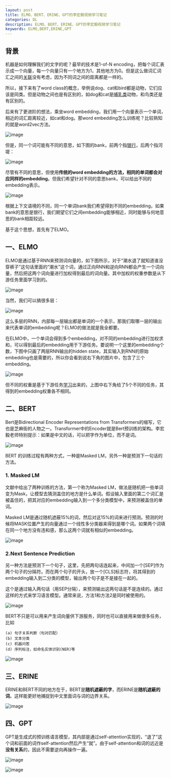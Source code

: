 ```yaml
---
layout: post
title: ELMO、BERT、ERINE、GPT的李宏毅视频学习笔记
categories: DL
description: ELMO、BERT、ERINE、GPT的李宏毅视频学习笔记
keywords: ELMO,BERT,ERINE,GPT
---
```

## 背景

机器是如何理解我们的文字的呢？最早的技术是1-of-N encoding，把每个词汇表示成一个向量，每一个向量只有一个地方为1，其他地方为0。但是这么做词汇词汇之间的<u>关联</u>没有考虑，因为不同词之间的距离都是一样的。

所以，接下来有了word class的概念，举例说dog、cat和bird都是动物，它们应该是同类。但是动物之间也是有区别的，如dog和cat是<u>哺乳类</u>动物，和鸟类还是有区别的。

后来有了更进阶的想法，乘坐word embedding，我们用一个向量表示一个单词，相近的词汇距离较近，如cat和dog。那word embedding怎么训练呢？比较熟知的就是word2vec方法。

![image](https://raw.githubusercontent.com/EchizenMike/echizenmike.github.io/master/images/ml/dl/ELMO_04.png)

但是，同一个词可能有不同的意思，如下图的bank，前两个指<u>银行</u>，后两个指河堤：

![image](https://raw.githubusercontent.com/EchizenMike/echizenmike.github.io/master/images/ml/dl/ELMO_05.png)

尽管有不同的意思，但使用**传统的word embedding的方法，相同的单词都会对应同样的embedding**。但我们希望针对不同的意思bank，可以给出不同的embedding表示。

![image](https://raw.githubusercontent.com/EchizenMike/echizenmike.github.io/master/images/ml/dl/ELMO_06.png)

根据上下文语境的不同，同一个单词bank我们希望得到不同的embedding，如果bank的意思是银行，我们期望它们之间embedding能够相近，同时能够与何地意思的bank相距较远。

基于这个思想，首先有了ELMO。
## 一、ELMO

ELMO是通过基于RNN来预测词向量的，如下图所示，对于“潮水退了就知道谁没穿裤子”这句话里面的“潮水”这个词，通过正向RNN和逆向RNN都会产生一个词向量，然后把这两个词向量进行加权得到最后的词向量。其中加权的权重参数是从下游任务里面学习到的。

![image](https://raw.githubusercontent.com/EchizenMike/echizenmike.github.io/master/images/ml/dl/ELMO_01.png)

当然，我们可以搞很多层：

![image](https://raw.githubusercontent.com/EchizenMike/echizenmike.github.io/master/images/ml/dl/ELMO_07.png)

这么多层的RNN，内部每一层输出都是单词的一个表示，那我们取哪一层的输出来代表单词的embedding呢？ELMO的做法就是我全都要。

在ELMO中，一个单词会得到多个embedding，对不同的embedding进行加权求和，可以得到最后的embedding用于下游任务。要说明一个这里的embedding个数，下图中只画了两层RNN输出的hidden state，其实输入到RNN的原始embedding也是需要的，所以你会看到说右下角的图片中，包含了三个embedding。

![image](https://raw.githubusercontent.com/EchizenMike/echizenmike.github.io/master/images/ml/dl/ELMO_02.png)

但不同的权重是基于下游任务<u>学习</u>出来的，上图中右下角给了5个不同的任务，其得到的embedding权重各不相同。

## 二、BERT

Bert是Bidirectional Encoder Representations from Transformers的缩写，它也是芝麻街的人物之一。Transformer中的Encoder就是Bert预训练的架构。李宏毅老师特别提示：如果是中文的话，可以把字作为单位，而不是词。

![image](https://raw.githubusercontent.com/EchizenMike/echizenmike.github.io/master/images/ml/dl/ELMO_08.png)


BERT 的训练过程有两种方式，一种是Masked LM，另外一种是预测下一句话的方法。

### 1. Masked LM

文献中给出了两种训练的方法，第一个称为Masked LM，做法是随机把一些单词变为Mask，让模型去猜测盖住的地方是什么单词。假设输入里面的第二个词汇是被盖住的，把其对应的embedding输入到一个多分类模型中，来预测被盖住的单词。

Masked LM是通过随机遮蔽15%的词，然后对这15%的词来进行预测。预测的时候将MASK位置产生的向量通过一个线性多分类器来得到是哪个词。如果两个词填在同一个地方没有违和感，那么这两个词就有相似的embedding。

![image](https://raw.githubusercontent.com/EchizenMike/echizenmike.github.io/master/images/ml/dl/BERT_01.png)

### 2.Next Sentence Prediction

另一种方法是预测下一个句子，这里，先把两句话连起来，中间加一个[SEP]作为两个句子的分隔符。而在两个句子的开头，放一个[CLS]标志符，将其得到的embedding输入到二分类的模型，输出两个句子是不是接在一起的。

这个是通过输入两句话（用SEP分隔），来预测输出这两句话是不是连续的。通过这样的方式来学习语言模型。通常来说，方法1和方法2是同时被使用的。

![image](https://raw.githubusercontent.com/EchizenMike/echizenmike.github.io/master/images/ml/dl/BERT_02.png)

BERT不只是可以用来产生词向量供下游服务，同时也可以直接用来做很多任务，比如

```
(a) 句子关系判断（句对匹配）
(b) 文本分类
(c) 机器问答
(d) 序列标注，如命名实体识别(NER)等
```

![image](https://raw.githubusercontent.com/EchizenMike/echizenmike.github.io/master/images/ml/dl/BERT_03.png)

## 三、ERINE

ERINE和BERT不同的地方在于，BERT是**随机遮蔽的字**，而ERINE是**随机遮蔽的词**。这样能更好地捕捉到中文里面词与词的边界关系。

![image](https://raw.githubusercontent.com/EchizenMike/echizenmike.github.io/master/images/ml/dl/ERINE_01.png)

## 四、GPT

GPT是生成式的预训练语言模型，其内部是通过self-attention实现的，“退了”这个词和前面的词作self-attention然后产生“就”。由于self-attention和词的远近是**没有关系**的，因此不需要逆向再操作一遍。

![image](https://raw.githubusercontent.com/EchizenMike/echizenmike.github.io/master/images/ml/dl/GPT_01.png)

![image](https://raw.githubusercontent.com/EchizenMike/echizenmike.github.io/master/images/ml/dl/GPT_02.png)

